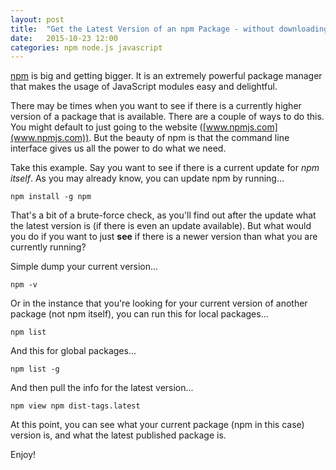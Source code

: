 ```yaml
---
layout: post
title:  "Get the Latest Version of an npm Package - without downloading and installing it"
date:   2015-10-23 12:00
categories: npm node.js javascript
---
```

[npm](https://www.npmjs.com/) is big and getting bigger.  It is an extremely powerful package manager that makes the usage of JavaScript modules easy and delightful.

There may be times when you want to see if there is a currently higher version of a package that is available.  There are a couple of ways to do this.  You might default to just going to the website ([www.npmjs.com](www.npmjs.com)).  But the beauty of npm is that the command line interface gives us all the power to do what we need.

Take this example.  Say you want to see if there is a current update for *npm itself*.  As you may already know, you can update npm by running...

```
npm install -g npm
```

That's a bit of a brute-force check, as you'll find out after the update what the latest version is (if there is even an update available).  But what would you do if you want to just **see** if there is a newer version than what you are currently running?

Simple dump your current version...

```
npm -v
```

Or in the instance that you're looking for your current version of another package (not npm itself), you can run this for local packages...

```
npm list
```

And this for global packages...

```
npm list -g
```

And then pull the info for the latest version...

```
npm view npm dist-tags.latest
```

At this point, you can see what your current package (npm in this case) version is, and what the latest published package is.

Enjoy!